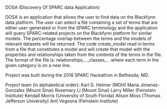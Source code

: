 DOSA (Discovery Of SPARC data Application)

DOSA is an application that allows the user to find data on the
Blackfynn data platform.  The user can select a file 
containing a set of terms that are either user-generated or from
the SPARC terminology and the application
will query SPARC-related projects on the Blackfynn platform for
similar models.  The percentage overlap between the terms and
the models of relevant datasets will be returned. The code create_model 
read in terms from a file that constitutes a model and will create 
that model with the properties and relationships taken from the 
contents of the terms in the file.  The format of the file is: 
relationships,...,classes,... where each term in the given category is 
on a new line.

Project was built during the 2018 SPARC Hackathon in Bethesda, MD.

Project team (in alphabetical order):
Karl G. Helmer (MGH)
Maria Jimenez-Gonzalez (Mount Sinai)
Rosemary Li (Mount Sinai)
Larry Miller (Feinstein Institute)
Kendall Morris (University of South Florida) 
Alison Moss (Thomas Jefferson University)
Anil Vegesna (Feinstein Institute)

